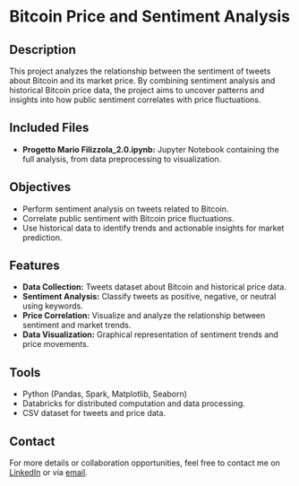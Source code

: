# Bitcoin Price and Sentiment Analysis

## Description
This project analyzes the relationship between the sentiment of tweets about Bitcoin and its market price. By combining sentiment analysis and historical Bitcoin price data, the project aims to uncover patterns and insights into how public sentiment correlates with price fluctuations.

## Included Files
- **Progetto Mario Filizzola_2.0.ipynb:** Jupyter Notebook containing the full analysis, from data preprocessing to visualization.

## Objectives
- Perform sentiment analysis on tweets related to Bitcoin.  
- Correlate public sentiment with Bitcoin price fluctuations.  
- Use historical data to identify trends and actionable insights for market prediction.

## Features
- **Data Collection:** Tweets dataset about Bitcoin and historical price data.  
- **Sentiment Analysis:** Classify tweets as positive, negative, or neutral using keywords.  
- **Price Correlation:** Visualize and analyze the relationship between sentiment and market trends.  
- **Data Visualization:** Graphical representation of sentiment trends and price movements.

## Tools
- Python (Pandas, Spark, Matplotlib, Seaborn)  
- Databricks for distributed computation and data processing.  
- CSV dataset for tweets and price data.

## Contact
For more details or collaboration opportunities, feel free to contact me on [LinkedIn](https://www.linkedin.com/in/mariofilizzola/) or via [email](mailto:filizzolamario@gmail.com).
